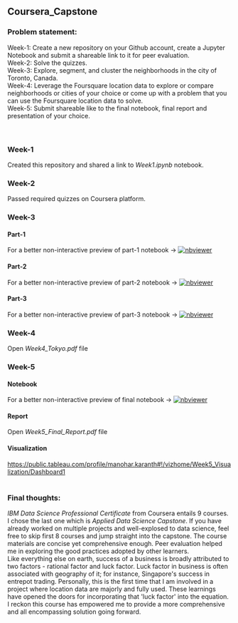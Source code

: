 ## Coursera_Capstone
### Problem statement:
Week-1:
Create a new repository on your Github account, create a Jupyter Notebook and submit a shareable link to it for peer evaluation.<br/>
Week-2:
Solve the quizzes.<br/>
Week-3:
Explore, segment, and cluster the neighborhoods in the city of Toronto, Canada.<br/>
Week-4:
Leverage the Foursquare location data to explore or compare neighborhoods or cities of your choice or come up with a problem that you can use the Foursquare location data to solve.<br/>
Week-5:
Submit shareable like to the final notebook, final report and presentation of your choice.<br/>
<br/><br/>

### Week-1
Created this repository and shared a link to _Week1.ipynb_  notebook.
### Week-2
Passed required quizzes on Coursera platform.

### Week-3
#### Part-1  
For a better non-interactive preview of part-1 notebook &#8594; [![nbviewer](https://user-images.githubusercontent.com/2791223/29387450-e5654c72-8294-11e7-95e4-090419520edb.png)](https://nbviewer.jupyter.org/github/manoharkaranth/IBM_Capstone/blob/master/Week3_Part1.ipynb)</br>
#### Part-2 
For a better non-interactive preview of part-2 notebook &#8594; [![nbviewer](https://user-images.githubusercontent.com/2791223/29387450-e5654c72-8294-11e7-95e4-090419520edb.png)](https://nbviewer.jupyter.org/github/manoharkaranth/IBM_Capstone/blob/master/Week3_Part2.ipynb)</br>
#### Part-3 
For a better non-interactive preview of part-3 notebook &#8594; [![nbviewer](https://user-images.githubusercontent.com/2791223/29387450-e5654c72-8294-11e7-95e4-090419520edb.png)](https://nbviewer.jupyter.org/github/manoharkaranth/IBM_Capstone/blob/master/Week3_Part3.ipynb)</br>

### Week-4
Open _Week4_Tokyo.pdf_  file

### Week-5
#### Notebook 
For a better non-interactive preview of final notebook &#8594; [![nbviewer](https://user-images.githubusercontent.com/2791223/29387450-e5654c72-8294-11e7-95e4-090419520edb.png)](https://nbviewer.jupyter.org/github/manoharkaranth/IBM_Capstone/blob/master/Week5_Tokyo_Final.ipynb)</br>
#### Report
Open _Week5_Final_Report.pdf_  file
#### Visualization
https://public.tableau.com/profile/manohar.karanth#!/vizhome/Week5_Visualization/Dashboard1
<br/><br/>
### Final thoughts:
_IBM Data Science Professional Certificate_ from Coursera entails 9 courses. I chose the last one which is _Applied Data Science Capstone_. If you have already worked on multiple projects and well-explosed to data science, feel free to skip first 8 courses and jump straight into the capstone. The course materials are concise yet comprehensive enough. Peer evaluation helped me in exploring the good practices adopted by other learners.<br/>
Like everything else on earth, success of a business is broadly attributed to two factors - rational factor and luck factor. Luck factor in business is often associated with geography of it; for instance, Singapore's success in entrepot trading. Personally, this is the first time that I am involved in a project where location data are majorly and fully used. These learnings have opened the doors for incorporating that 'luck factor' into the equation. I reckon this course has empowered me to provide a more comprehensive and all encompassing solution going forward. 




